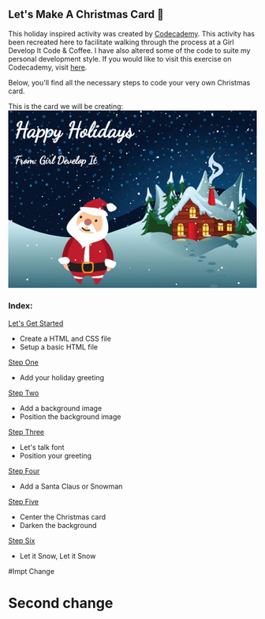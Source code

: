 ## Let's Make A Christmas Card :christmas_tree:

This holiday inspired activity was created by [Codecademy](https://www.codecademy.com).
This activity has been recreated here to facilitate walking through the process
at a Girl Develop It Code & Coffee.
I have also altered some of the code to suite my personal development style.
If you would like to visit this exercise on Codecademy, visit [here](https://www.codecademy.com/courses/web-beginner-en-9xjis/0/1).

Below, you'll find all the necessary steps to code your very own Christmas card.

This is the card we will be creating:</br>
![demo](demo.gif)

### Index:
[Let's Get Started]
  - Create a HTML and CSS file
  - Setup a basic HTML file

[Step One]
  - Add your holiday greeting

[Step Two]
 - Add a background image
 - Position the background image

[Step Three]
 - Let's talk font
 - Position your greeting

[Step Four]
 - Add a Santa Claus or Snowman

[Step Five]
  - Center the Christmas card
  - Darken the background

[Step Six]
  - Let it Snow, Let it Snow

[Let's Get Started]: /getting_started.md
[Step One]: /step_one.md
[Step Two]: /step_two.md
[Step Three]: /step_three.md
[Step Four]: /step_four.md
[Step Five]: /step_five.md
[Step Six]: /step_six.md

#Impt Change
# Second change

